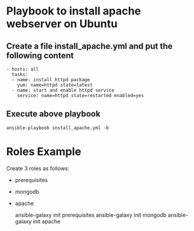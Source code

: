 # Playbook to install apache webserver on Ubuntu 
## Create a file **install_apache.yml** and put the following content

    - hosts: all
      tasks:
      - name: install httpd package
        yum: name=httpd state=latest
      - name: start and enable httpd service
        service: name=httpd state=restarted enabled=yes
    
## Execute above playbook

    ansible-playbook install_apache.yml -b

# Roles Example

Create 3 roles as follows:
  - prerequisites
  - mongodb
  - apache

    ansible-galaxy init prerequisites
    ansible-galaxy init mongodb
    ansible-galaxy init apache

        

